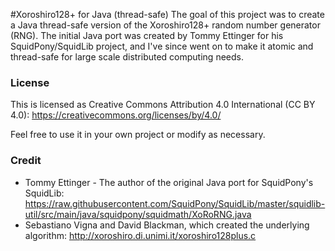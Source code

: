 #Xoroshiro128+ for Java (thread-safe)
The goal of this project was to create a Java thread-safe version of the Xoroshiro128+ random number generator
(RNG).  The initial Java port was created by Tommy Ettinger for his SquidPony/SquidLib project, and 
I've since went on to make it atomic and thread-safe for large scale distributed computing needs.


### License
This is licensed as Creative Commons Attribution 4.0 International (CC BY 4.0):
https://creativecommons.org/licenses/by/4.0/

Feel free to use it in your own project or modify as necessary.

### Credit
 - Tommy Ettinger - The author of the original Java port for SquidPony's SquidLib: 
    https://raw.githubusercontent.com/SquidPony/SquidLib/master/squidlib-util/src/main/java/squidpony/squidmath/XoRoRNG.java
 - Sebastiano Vigna and David Blackman, which created the underlying algorithm: 
    http://xoroshiro.di.unimi.it/xoroshiro128plus.c

